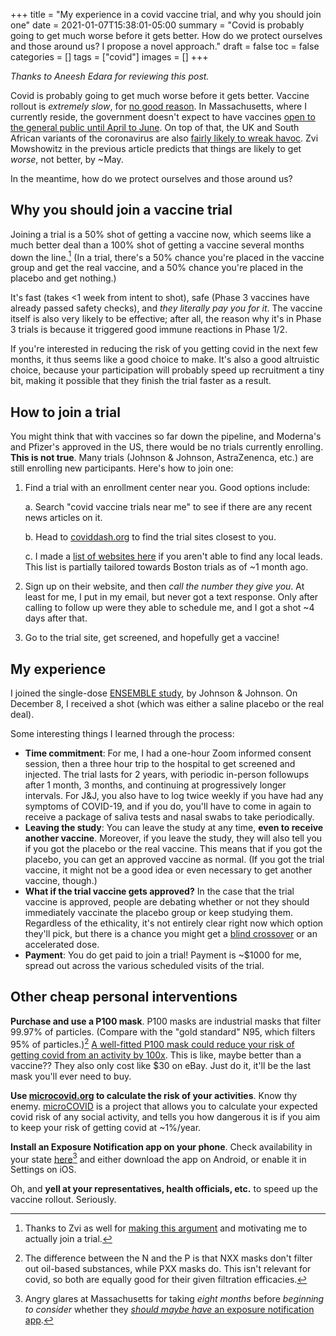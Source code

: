 +++
title = "My experience in a covid vaccine trial, and why you should join one"
date = 2021-01-07T15:38:01-05:00
summary =  "Covid is probably going to get much worse before it gets better. How do we protect ourselves and those around us? I propose a novel approach."
draft = false
toc = false
categories = []
tags = ["covid"]
images = []
+++

_Thanks to Aneesh Edara for reviewing this post._

Covid is probably going to get much worse before it gets better. Vaccine rollout is _extremely slow_, for [no good reason](https://www.scottaaronson.com/blog/?p=5240). In Massachusetts, where I currently reside, the government doesn't expect to have vaccines [open to the general public until April to June](https://www.mass.gov/info-details/when-can-i-get-the-covid-19-vaccine). On top of that, the UK and South African variants of the coronavirus are also [fairly likely to wreak havoc](https://www.lesswrong.com/posts/i6doyTk6kHkGyKybq/covid-1-7-the-fire-of-a-thousand-suns#The_English_Strain__Are_We_F___ed__Is_it_Over_). Zvi Mowshowitz in the previous article predicts that things are likely to get _worse_, not better, by ~May.

In the meantime, how do we protect ourselves and those around us?

## Why you should join a vaccine trial

Joining a trial is a 50% shot of getting a vaccine now, which seems like a much better deal than a 100% shot of getting a vaccine several months down the line.[^1] (In a trial, there's a 50% chance you're placed in the vaccine group and get the real vaccine, and a 50% chance you're placed in the placebo and get nothing.)

It's fast (takes <1 week from intent to shot), safe (Phase 3 vaccines have already passed safety checks), and _they literally pay you for it_. The vaccine itself is also very likely to be effective; after all, the reason why it's in Phase 3 trials is because it triggered good immune reactions in Phase 1/2.

If you're interested in reducing the risk of you getting covid in the next few months, it thus seems like a good choice to make. It's also a good altruistic choice, because your participation will probably speed up recruitment a tiny bit, making it possible that they finish the trial faster as a result.

## How to join a trial

You might think that with vaccines so far down the pipeline, and Moderna's and Pfizer's approved in the US, there would be no trials currently enrolling. **This is not true**. Many trials (Johnson & Johnson, AstraZenenca, etc.) are still enrolling new participants. Here's how to join one:

1. Find a trial with an enrollment center near you. Good options include:

   a. Search "covid vaccine trials near me" to see if there are any recent news articles on it.

   b. Head to [coviddash.org](https://coviddash.org/) to find the trial sites closest to you.

   c. I made a [list of websites here](https://docs.google.com/document/d/1ARJS1v7qOjUAF1H6BAR70U_crnEBAFHG5YAm2wG_x0Y/edit) if you aren't able to find any local leads. This list is partially tailored towards Boston trials as of ~1 month ago.

2. Sign up on their website, and then _call the number they give you_. At least for me, I put in my email, but never got a text response. Only after calling to follow up were they able to schedule me, and I got a shot ~4 days after that.
3. Go to the trial site, get screened, and hopefully get a vaccine!

## My experience

I joined the single-dose [ENSEMBLE study](https://www.ensemblestudy.com/#!/), by Johnson & Johnson. On December 8, I received a shot (which was either a saline placebo or the real deal).

Some interesting things I learned through the process:

- **Time commitment**: For me, I had a one-hour Zoom informed consent session, then a three hour trip to the hospital to get screened and injected. The trial lasts for 2 years, with periodic in-person followups after 1 month, 3 months, and continuing at progressively longer intervals. For J&J, you also have to log twice weekly if you have had any symptoms of COVID-19, and if you do, you'll have to come in again to receive a package of saliva tests and nasal swabs to take periodically.
- **Leaving the study**: You can leave the study at any time, **even to receive another vaccine**. Moreover, if you leave the study, they will also tell you if you got the placebo or the real vaccine. This means that if you got the placebo, you can get an approved vaccine as normal. (If you got the trial vaccine, it might not be a good idea or even necessary to get another vaccine, though.)
- **What if the trial vaccine gets approved?** In the case that the trial vaccine is approved, people are debating whether or not they should immediately vaccinate the placebo group or keep studying them. Regardless of the ethicality, it's not entirely clear right now which option they'll pick, but there is a chance you might get a [blind crossover](https://www.sciencemag.org/news/2020/12/makers-successful-covid-19-vaccine-wrestle-options-many-thousands-who-received-placebos) or an accelerated dose.
- **Payment**: You do get paid to join a trial! Payment is ~$1000 for me, spread out across the various scheduled visits of the trial.

## Other cheap personal interventions

**Purchase and use a P100 mask**. P100 masks are industrial masks that filter 99.97% of particles. (Compare with the "gold standard" N95, which filters 95% of particles.)[^2] [A well-fitted P100 mask could reduce your risk of getting covid from an activity by 100x](https://worldspiritsockpuppet.com/2020/10/22/P100-PSA.html). This is like, maybe better than a vaccine?? They also only cost like $30 on eBay. Just do it, it'll be the last mask you'll ever need to buy.

**Use [microcovid.org](https://www.microcovid.org/) to calculate the risk of your activities**. Know thy enemy. [microCOVID](https://www.microcovid.org/) is a project that allows you to calculate your expected covid risk of any social activity, and tells you how dangerous it is if you aim to keep your risk of getting covid at ~1%/year.

**Install an Exposure Notification app on your phone**. Check availability in your state [here](https://www.androidpolice.com/2021/01/02/covid-tracing-apps-ens-android/)[^3] and either download the app on Android, or enable it in Settings on iOS.

Oh, and **yell at your representatives, health officials, etc.** to speed up the vaccine rollout. Seriously.

[^1]: Thanks to Zvi as well for [making this argument](https://www.lesswrong.com/posts/ReoTi64Mkud398JjD/covid-11-26-thanksgiving) and motivating me to actually join a trial.
[^2]: The difference between the N and the P is that NXX masks don't filter out oil-based substances, while PXX masks do. This isn't relevant for covid, so both are equally good for their given filtration efficacies.
[^3]: Angry glares at Massachusetts for taking _eight months_ before _beginning to consider_ whether they [_should maybe have_ an exposure notification app](https://www.masslive.com/coronavirus/2020/11/massachusetts-department-of-health-seeks-bidders-to-test-digital-covid-19-contact-tracing-system-that-uses-bluetooth-signals.html).
